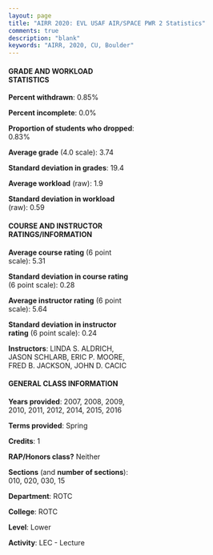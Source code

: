 ```yaml
---
layout: page
title: "AIRR 2020: EVL USAF AIR/SPACE PWR 2 Statistics"
comments: true
description: "blank"
keywords: "AIRR, 2020, CU, Boulder"
--- 
```

<head>
<script src="https://ajax.googleapis.com/ajax/libs/jquery/2.1.3/jquery.min.js"></script>
<script src="https://dl.dropboxusercontent.com/s/pc42nxpaw1ea4o9/highcharts.js?dl=0"></script>
<!-- <script src="../assets/js/highcharts.js"></script> -->
<style type="text/css">@font-face {
	font-family: "Bebas Neue";
	src: url(https://www.filehosting.org/file/details/544349/BebasNeue%20Regular.otf) format("opentype");
	}
	h1.Bebas { 
		font-family: "Bebas Neue", Verdana, Tahoma;
	}
</style>
</head>
<body>
	<div id="container" style="float: right; width: 45%; height: 88%; margin-left: 2.5%; margin-right: 2.5%;"></div>
	<script language="JavaScript">
		$(document).ready(function() {
		var chart = {type: 'column'};
		var title = {text: 'Grade Distribution'};
		var xAxis = {categories: ['A','B','C','D','F'],crosshair: true};
		var yAxis = {min: 0,title: {text: 'Percentage'}};
		var tooltip = {headerFormat: '<center><b><span style="font-size:20px">{point.key}</span></b></center>',
		               pointFormat: '<td style="padding:0"><b>{point.y:.1f}%</b></td>',
		               footerFormat: '</table>',shared: true,useHTML: true};
		var plotOptions = {column: {pointPadding: 0.0,borderWidth: 0}};  
		var credits = {enabled: false};var series= [{name: 'Percent',data: [82.01,15.06,1.26,0.42,1.26,]}];
		var json = {};
		json.chart = chart;
		json.title = title;
		json.tooltip = tooltip;
		json.xAxis = xAxis;
		json.yAxis = yAxis;  
		json.series = series;
		json.plotOptions = plotOptions;  
		json.credits = credits;
		$('#container').highcharts(json);
	});
	</script>
</body>
			   
#### GRADE AND WORKLOAD STATISTICS

**Percent withdrawn**: 0.85%

**Percent incomplete**: 0.0%

**Proportion of students who dropped**: 0.83%

**Average grade** (4.0 scale): 3.74

**Standard deviation in grades**: 19.4

**Average workload** (raw): 1.9

**Standard deviation in workload** (raw): 0.59

#### COURSE AND INSTRUCTOR RATINGS/INFORMATION

**Average course rating** (6 point scale): 5.31

**Standard deviation in course rating** (6 point scale): 0.28

**Average instructor rating** (6 point scale): 5.64

**Standard deviation in instructor rating** (6 point scale): 0.24

**Instructors**: LINDA S. ALDRICH, JASON SCHLARB, ERIC P. MOORE, FRED B. JACKSON, JOHN D. CACIC

#### GENERAL CLASS INFORMATION

**Years provided**: 2007, 2008, 2009, 2010, 2011, 2012, 2014, 2015, 2016

**Terms provided**: Spring

**Credits**: 1

**RAP/Honors class?** Neither

**Sections** (and **number of sections**): 010, 020, 030, 15

**Department**: ROTC

**College**: ROTC

**Level**: Lower

**Activity**: LEC - Lecture